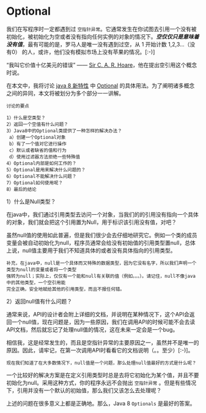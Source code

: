 # Optional

我们在写程序时一定都遇到过 ```空指针异常```。它通常发生在你试图去引用一个没有被初始化，被初始化为空或者没有指向任何实例的对象的情况下。***空仅仅只是意味着没有值***，最有可能的是，罗马人是唯一没有遇到过空，从 1 开始计数 1,2,3...（没有0） 的人，或许，他们没有模拟市场上没有苹果的情况。[:-)]

“我叫它价值十亿美元的错误” —— [Sir C. A. R. Hoare](https://en.wikipedia.org/wiki/Tony_Hoare)，他在提出空引用这个概念时说。

在本文中，我将讨论 [java 8 新特性](https://howtodoinjava.com/category/java-8/) 中 [Optional](https://docs.oracle.com/javase/8/docs/api/java/util/Optional.html) 的具体用法。为了阐明诸多概念之间的异同，本文将被划分为多个部分一一讲解。	

	讨论的要点

	1）什么是空类型？
	2）返回一个空值有什么问题？
	3）Java8中的Optional类提供了一种怎样的解决办法？
     a）创建一个Optional对象
	 b）有了一个值对它进行操作
     c）默认或者缺省的值和行为
     d）使用过滤器方法拒绝一些特殊值
    4）Optional内部是如何工作的？
    5）Optional是用来解决什么问题的？
    6）Optional不能解决什么问题？
	7）Optional如何使用呢？
	8）最后的结论

1）什么是Null类型？

在java中，我们通过引用类型去访问一个对象，当我们的的引用没有指向一个具体的对象，我们就会把这个引用置为Null，用于标识该引用没有值，对吧？

虽然null值的使用如此普遍，但是我们很少会去仔细地研究它。例如一个类的成员变量会被自动初始化为null，程序员通常会给没有初始值的引用类型置null，总体上说，null值主要用于我们不知道具体的或者没有具体指向的引用类型。

    补充，在java中，null是一个具体而又特殊的数据类型，因为它没有名字，所以我们声明一个类型为null的变量或者将一个类型
    强转为null；实际上，仅仅有一个能和null有关联的值（例如。。。）。请记住，null不像java中的其他类型，一个空引用能
    完全正确，安全地赋给其他的引用类型，而且不报任何错。


2）返回null值有什么问题？

通常来说，API的设计者会附上详细的文档，并说明在某种情况下，这个API会返回一个null值，现在问题是，因为一些原因，我们在调用API的时候可能不会去读API文档，然后就忘记了处理null值的情况，这在未来一定会是一个bug。

相信我，这是经常发生的，而且是空指针异常的主要原因之一，虽然并不是唯一的原因。因此，请牢记，在第一次调用API时看看它的文档说明（。。至少）[:-)]。

    现在我们知道了在大多数情况下，null值是一个问题，那么处理null值最好的方式是什么呢？

一个比较好的解决方案是在定义引用类型时总是去将它初始化为某个值，并且不要初始化为null。采用这种方式，你的程序永远不会抛出 ```空指针异常``` 。但是有些情况下，引用并没有一个默认的初始值，那么我们又该怎么去处理呢？

上述的问题在很多意义上都是正确地。那么，Java 8 ```Optionals``` 是最好的答案。